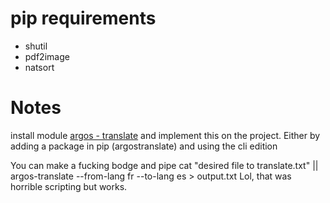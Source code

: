 # pip requirements
* shutil
* pdf2image
* natsort


# Notes
install module [argos - translate](https://github.com/argosopentech/argos-translate) and implement this on the project. 
Either by adding a package in pip (argostranslate) and using the cli edition

You can make a fucking bodge and pipe cat "desired file to translate.txt" || argos-translate --from-lang fr --to-lang es > output.txt
Lol, that was horrible scripting but works.
